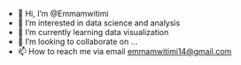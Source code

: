 - 👋 Hi, I’m @Emmamwitimi
- 👀 I’m interested in data science and analysis
- 🌱 I’m currently learning data visualization
- 💞️ I’m looking to collaborate on ...
- 📫 How to reach me via email emmamwitimi14@gmail.com

<!---
Emmamwitimi/Emmamwitimi is a ✨ special ✨ repository because its `README.md` (this file) appears on your GitHub profile.
You can click the Preview link to take a look at your changes.
--->
